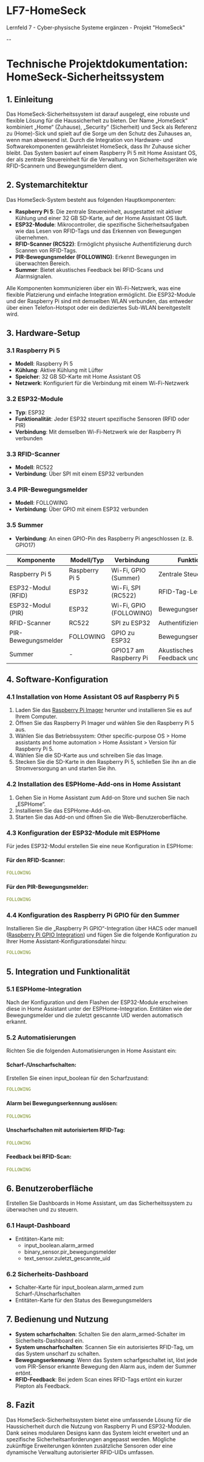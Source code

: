 # LF7-HomeSeck
Lernfeld 7 - Cyber-physische Systeme ergänzen - Projekt "HomeSeck"

--

# Technische Projektdokumentation: HomeSeck-Sicherheitssystem

## 1. Einleitung

Das HomeSeck-Sicherheitssystem ist darauf ausgelegt, eine robuste und flexible Lösung für die Haussicherheit zu bieten. Der Name „HomeSeck“ kombiniert „Home“ (Zuhause), „Security“ (Sicherheit) und Seck als Referenz zu (Home)-Sick und spielt auf die Sorge um den Schutz des Zuhauses an, wenn man abwesend ist. Durch die Integration von Hardware- und Softwarekomponenten gewährleistet HomeSeck, dass Ihr Zuhause sicher bleibt. Das System basiert auf einem Raspberry Pi 5 mit Home Assistant OS, der als zentrale Steuereinheit für die Verwaltung von Sicherheitsgeräten wie RFID-Scannern und Bewegungsmeldern dient.

## 2. Systemarchitektur

Das HomeSeck-System besteht aus folgenden Hauptkomponenten:

- **Raspberry Pi 5**: Die zentrale Steuereinheit, ausgestattet mit aktiver Kühlung und einer 32 GB SD-Karte, auf der Home Assistant OS läuft.
- **ESP32-Module**: Mikrocontroller, die spezifische Sicherheitsaufgaben wie das Lesen von RFID-Tags und das Erkennen von Bewegungen übernehmen.
- **RFID-Scanner (RC522)**: Ermöglicht physische Authentifizierung durch Scannen von RFID-Tags.
- **PIR-Bewegungsmelder (FOLLOWING)**: Erkennt Bewegungen im überwachten Bereich.
- **Summer**: Bietet akustisches Feedback bei RFID-Scans und Alarmsignalen.

Alle Komponenten kommunizieren über ein Wi-Fi-Netzwerk, was eine flexible Platzierung und einfache Integration ermöglicht. Die ESP32-Module und der Raspberry Pi sind mit demselben WLAN verbunden, das entweder über einen Telefon-Hotspot oder ein dediziertes Sub-WLAN bereitgestellt wird.

## 3. Hardware-Setup

### 3.1 Raspberry Pi 5

- **Modell**: Raspberry Pi 5
- **Kühlung**: Aktive Kühlung mit Lüfter
- **Speicher**: 32 GB SD-Karte mit Home Assistant OS
- **Netzwerk**: Konfiguriert für die Verbindung mit einem Wi-Fi-Netzwerk

### 3.2 ESP32-Module

- **Typ**: ESP32
- **Funktionalität**: Jeder ESP32 steuert spezifische Sensoren (RFID oder PIR)
- **Verbindung**: Mit demselben Wi-Fi-Netzwerk wie der Raspberry Pi verbunden

### 3.3 RFID-Scanner

- **Modell**: RC522
- **Verbindung**: Über SPI mit einem ESP32 verbunden

### 3.4 PIR-Bewegungsmelder

- **Modell**: FOLLOWING
- **Verbindung**: Über GPIO mit einem ESP32 verbunden

### 3.5 Summer

- **Verbindung**: An einen GPIO-Pin des Raspberry Pi angeschlossen (z. B. GPIO17)

| Komponente          | Modell/Typ       | Verbindung                     | Funktion                              |
|---------------------|------------------|--------------------------------|---------------------------------------|
| Raspberry Pi 5      | Raspberry Pi 5   | Wi-Fi, GPIO (Summer)           | Zentrale Steuereinheit                |
| ESP32-Modul (RFID)  | ESP32            | Wi-Fi, SPI (RC522)             | RFID-Tag-Lesen                        |
| ESP32-Modul (PIR)   | ESP32            | Wi-Fi, GPIO (FOLLOWING)        | Bewegungserkennung                    |
| RFID-Scanner        | RC522            | SPI zu ESP32                   | Authentifizierung                     |
| PIR-Bewegungsmelder | FOLLOWING        | GPIO zu ESP32                  | Bewegungserkennung                    |
| Summer              | -                | GPIO17 am Raspberry Pi         | Akustisches Feedback und Alarm        |

## 4. Software-Konfiguration

### 4.1 Installation von Home Assistant OS auf Raspberry Pi 5

1. Laden Sie das [Raspberry Pi Imager](https://www.raspberrypi.com/software/) herunter und installieren Sie es auf Ihrem Computer.
2. Öffnen Sie das Raspberry Pi Imager und wählen Sie den Raspberry Pi 5 aus.
3. Wählen Sie das Betriebssystem: Other specific-purpose OS > Home assistants and home automation > Home Assistant > Version für Raspberry Pi 5.
4. Wählen Sie die SD-Karte aus und schreiben Sie das Image.
5. Stecken Sie die SD-Karte in den Raspberry Pi 5, schließen Sie ihn an die Stromversorgung an und starten Sie ihn.

### 4.2 Installation des ESPHome-Add-ons in Home Assistant

1. Gehen Sie in Home Assistant zum Add-on Store und suchen Sie nach „ESPHome“.
2. Installieren Sie das ESPHome-Add-on.
3. Starten Sie das Add-on und öffnen Sie die Web-Benutzeroberfläche.

### 4.3 Konfiguration der ESP32-Module mit ESPHome

Für jedes ESP32-Modul erstellen Sie eine neue Konfiguration in ESPHome:

#### Für den RFID-Scanner:

```yaml
FOLLOWING
```

#### Für den PIR-Bewegungsmelder:

```yaml
FOLLOWING
```

### 4.4 Konfiguration des Raspberry Pi GPIO für den Summer

Installieren Sie die „Raspberry Pi GPIO“-Integration über HACS oder manuell ([Raspberry Pi GPIO Integration](https://github.com/thecode/ha-rpi_gpio)) und fügen Sie die folgende Konfiguration zu Ihrer Home Assistant-Konfigurationsdatei hinzu:

```yaml
FOLLOWING
```

## 5. Integration und Funktionalität

### 5.1 ESPHome-Integration

Nach der Konfiguration und dem Flashen der ESP32-Module erscheinen diese in Home Assistant unter der ESPHome-Integration. Entitäten wie der Bewegungsmelder und die zuletzt gescannte UID werden automatisch erkannt.

### 5.2 Automatisierungen

Richten Sie die folgenden Automatisierungen in Home Assistant ein:

#### Scharf-/Unscharfschalten:

Erstellen Sie einen input_boolean für den Scharfzustand:

```yaml
FOLLOWING
```

#### Alarm bei Bewegungserkennung auslösen:

```yaml
FOLLOWING
```

#### Unscharfschalten mit autorisiertem RFID-Tag:

```yaml
FOLLOWING
```

#### Feedback bei RFID-Scan:

```yaml
FOLLOWING
```

## 6. Benutzeroberfläche

Erstellen Sie Dashboards in Home Assistant, um das Sicherheitssystem zu überwachen und zu steuern.

### 6.1 Haupt-Dashboard

- Entitäten-Karte mit:
  - input_boolean.alarm_armed
  - binary_sensor.pir_bewegungsmelder
  - text_sensor.zuletzt_gescannte_uid

### 6.2 Sicherheits-Dashboard

- Schalter-Karte für input_boolean.alarm_armed zum Scharf-/Unscharfschalten
- Entitäten-Karte für den Status des Bewegungsmelders

## 7. Bedienung und Nutzung

- **System scharfschalten**: Schalten Sie den alarm_armed-Schalter im Sicherheits-Dashboard ein.
- **System unscharfschalten**: Scannen Sie ein autorisiertes RFID-Tag, um das System unscharf zu schalten.
- **Bewegungserkennung**: Wenn das System scharfgeschaltet ist, löst jede vom PIR-Sensor erkannte Bewegung den Alarm aus, indem der Summer ertönt.
- **RFID-Feedback**: Bei jedem Scan eines RFID-Tags ertönt ein kurzer Piepton als Feedback.

## 8. Fazit

Das HomeSeck-Sicherheitssystem bietet eine umfassende Lösung für die Haussicherheit durch die Nutzung von Raspberry Pi und ESP32-Modulen. Dank seines modularen Designs kann das System leicht erweitert und an spezifische Sicherheitsanforderungen angepasst werden. Mögliche zukünftige Erweiterungen könnten zusätzliche Sensoren oder eine dynamische Verwaltung autorisierter RFID-UIDs umfassen.
